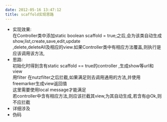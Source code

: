 ```yaml
---
date: 2012-05-16 13:47:12
title: scaffold实现思路
---
```



<ul>
	<li>
		实现效果:<br />
在Controller类中添加static boolean scaffold = true;之后,会为该类自动生成show,list,create,save,edit,update<br />
,delete,deleteAll及相应的view.如果Controller类中有相应方法覆盖,则执行是应该调用该方法,
	</li>
	<li>
		思路:<br />
初始化时得到含有static scaffold == true的controller ,生成show等url和view<br />
用filter 在nutzfilter之后拦截,如果满足则去调用通用的方法,并使用freemarker生成view返回值<br />
这里需要使用local message才能满足<br />
若controller中含有相应方法,则应该拦截其view,为其自动生成,若含有@Ok,则不应拦截
	</li>
	<li>
		详细涉及
	</li>
	<li>
		伪码
	</li>
</ul>
